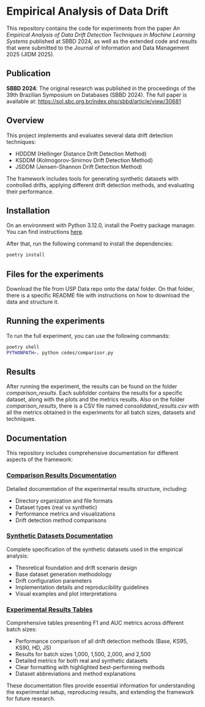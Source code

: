 # Empirical Analysis of Data Drift

This repository contains the code for experiments from the paper *An Empirical Analysis of Data Drift Detection Techniques in Machine Learning Systems* published at SBBD 2024, as well as the extended code and results that were submitted to the Journal of Information and Data Management 2025 (JIDM 2025).

## Publication

**SBBD 2024**: The original research was published in the proceedings of the 39th Brazilian Symposium on Databases (SBBD 2024). The full paper is available at: https://sol.sbc.org.br/index.php/sbbd/article/view/30681

## Overview

This project implements and evaluates several data drift detection techniques:

- HDDDM (Hellinger Distance Drift Detection Method)
- KSDDM (Kolmogorov-Smirnov Drift Detection Method)
- JSDDM (Jensen-Shannon Drift Detection Method)

The framework includes tools for generating synthetic datasets with controlled drifts, applying different drift detection methods, and evaluating their performance.

## Installation

On an environment with Python 3.12.0, install the Poetry package manager. You can find instructions [here](https://python-poetry.org/docs/).

After that, run the following command to install the dependencies:

```bash
poetry install
```

## Files for the experiments

Download the file from USP Data repo onto the data/ folder.
On that folder, there is a specific README file with instructions on how to download the data and structure it.


## Running the experiments

To run the full experiment, you can use the following commands:

```bash
poetry shell
PYTHONPATH=. python codes/comparisor.py
```

## Results

After running the experiment, the results can be found on the folder _comparison_results_. 
Each subfolder contains the results for a specific dataset, along with the plots and the metrics results.
Also on the folder _comparison_results_, there is a CSV file named _consolidated_results.csv_ with all the metrics obtained in the experiments for all batch sizes, datasets and techniques.

## Documentation

This repository includes comprehensive documentation for different aspects of the framework:

### [Comparison Results Documentation](comparison_results/README.md)
Detailed documentation of the experimental results structure, including:
- Directory organization and file formats
- Dataset types (real vs synthetic)
- Performance metrics and visualizations
- Drift detection method comparisons

### [Synthetic Datasets Documentation](synthetic_datasets_documentation.md)
Complete specification of the synthetic datasets used in the empirical analysis:
- Theoretical foundation and drift scenario design
- Base dataset generation methodology
- Drift configuration parameters
- Implementation details and reproducibility guidelines
- Visual examples and plot interpretations

### [Experimental Results Tables](experimental_results_tables.md)
Comprehensive tables presenting F1 and AUC metrics across different batch sizes:
- Performance comparison of all drift detection methods (Base, KS95, KS90, HD, JS)
- Results for batch sizes 1,000, 1,500, 2,000, and 2,500
- Detailed metrics for both real and synthetic datasets
- Clear formatting with highlighted best-performing methods
- Dataset abbreviations and method explanations

These documentation files provide essential information for understanding the experimental setup, reproducing results, and extending the framework for future research.
